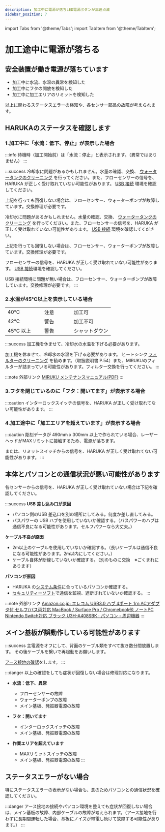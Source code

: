 ```yaml
---
description: 加工中に電源が落ちLED電源ボタンが高速点滅
sidebar_position: 7
---
```


import Tabs from '@theme/Tabs';
import TabItem from '@theme/TabItem';

# 加工途中に電源が落ちる

## **安全装置が働き電源が落ちています**

* 加工中に水流、水温の異常を検知した
* 加工中にフタの開放を検知した
* 加工中に加工エリアのリミットを検知した

以上に関わるステータスエラーの検知や、各センサー部品の故障が考えられます。

## HARUKAのステータスを確認します

### **1.加工中に「水流：低下、停止」が表示した場合**

:::info
待機時（加工開始前）は「水流：停止」と表示されます。（異常ではありません）
:::

:::success
<Tabs>
<TabItem value="HAJIME" label="HAJIME">
冷却水に問題があるかもしれません。水量の確認、交換、
<a href="/docs/process/notoraburu-1/garanai/gattekara15guraidechiru">ウォータータンクのクリーニング</a>
を行ってください。また、フローセンサーの信号を、HARUKA が正しく受け取れていない可能性があります。
<a href="/docs/soft/harukanomkugarishitsuitarietarisuruusbnogarishiru">USB 接続</a>
環境を確認してください。

上記を行っても回復しない場合は、フローセンサー、ウォーターポンプが故障しています。交換修理が必要です。
</TabItem>

<TabItem value="HAJIME CL1" label="HAJIME CL1">
冷却水に問題があるかもしれません。水量の確認、交換、
<a href="/docs/process/notoraburu-1/garanai/gattekara15guraidechiru">ウォータータンクのクリーニング</a>
を行ってください。また、フローセンサーの信号を、HARUKA が正しく受け取れていない可能性があります。
<a href="/docs/soft/harukanomkugarishitsuitarietarisuruusbnogarishiru">USB 接続</a>
環境を確認してください。

上記を行っても回復しない場合は、フローセンサー、ウォーターポンプが故障しています。交換修理が必要です。
</TabItem>

<TabItem value="HAJIME CL1 PLUS" label="HAJIME CL1 PLUS">
フローセンサーの信号を、HARUKA が正しく受け取れていない可能性があります。
<a href="/docs/soft/harukanomkugarishitsuitarietarisuruusbnogarishiru">USB 接続</a>環境を確認してください。

USB 接続環境に問題が無い場合は、フローセンサー、ウォーターポンプが故障しています。交換修理が必要です。
</TabItem>
</Tabs>
:::

### **2.水温が45℃以上を表示している場合**

|         |       |         |
| ------- | ----- | ------- |
| 40℃　　　　 | 注意　　　 | 加工可     |
| 42℃     | 警告    | 加工不可    |
| 45℃ 以上  | 警告    | シャットダウン |

:::success
<Tabs>
<TabItem value="HAJIME" label="HAJIME">
加工機を休ませて、冷却水の水温を下げる必要があります。
</TabItem>

<TabItem value="HAJIME CL1" label="HAJIME CL1">
加工機を休ませて、冷却水の水温を下げる必要があります。
</TabItem>

<TabItem value="HAJIME CL1 PLUS" label="HAJIME CL1 PLUS">
ヒートシンク
<a href="/docs/process/notoraburu/shinai">フィルターのクリーニング</a>
を勧めます。（取扱説明書 P.54）また、MIRUKUのフィルターが詰まっている可能性があります。フィルター交換を行ってください。
</TabItem>
</Tabs>
:::

:::note 外部リンク
[MIRUKU メンテナンスマニュアル(PDF)](https://www.oh-laser.com/files/miruku_maintenance.pdf) 
:::

### **3.フタを閉じているのに「フタ：開いてます」が表示する場合**

:::caution
インターロックスイッチの信号を、HARUKA が正しく受け取れてない可能性があります。
:::

### **4.加工途中に「加工エリアを超えています」が表示する場合**

:::caution
彫刻データが 490mm x 300mm 以上で作られている場合、レーザーヘッドがMAXリミットに接触するため、電源が落ちます。

または、リミットスイッチからの信号を、HARUKA が正しく受け取れてない可能性があります。
:::

## 本体とパソコンとの通信状況が悪い可能性があります

各センサーからの信号を、HARUKA が正しく受け取れていない場合は下記を確認してください。

:::success
**USB 差し込み口が原因**

* パソコン側のUSB 差込口を別の場所にしてみる。何度か差し直してみる。
* バスパワーの USB ハブを使用していないか確認する。（バスパワーのハブは通信不良になる可能性があります。セルフパワーなら大丈夫。）

**ケーブル不良が原因**

* 2m以上のケーブルを使用していないか確認する。（長いケーブルは通信不良になる可能性があります。2m以内にしてください。）
* ケーブル自体が断線していないか確認する。（別のものに交換　※ごくまれにあります）

**パソコンが原因**

* HARUKA の[システム条件](/docs/basic/pc_spec)に合っているパソコンか確認する。
* [セキュリティーソフト](/docs/soft/harukaganishinai/sekyuritsofutono)で通信を監視、遮断されていないか確認する。
:::

:::note 外部リンク
[Amazon.co.jp: エレコム USB3.0 ハブ 4ポート 1ｍ ACアダプタ付 セルフ/バス両対応 MacBook / Surface Pro / Chromebook他 ノートPC Nintendo Switch対応 ブラック U3H-A408SBK : パソコン・周辺機器](https://www.amazon.co.jp/dp/B00KKJJCXC/?coliid=I9R7OGQUCPEL4&colid=2P27YP4M43BSD&psc=1) 
:::

## メイン基板が誤動作している可能性があります

:::success
主電源をオフにして、背面のケーブル類をすべて抜き数分間放置します。 その後ケーブルを繋いで再起動をお願いします。

[アース接地の確認](/docs/basic/earth)をします。
:::

:::danger
以上の確認をしても症状が回復しない場合は修理対応になります。

*   **水流：低下、異常**

    * フローセンサーの故障
    * ウォーターポンプの故障
    * メイン基板、発振器電源の故障


*   **フタ：開いてます**

    * インターロックスイッチの故障
    * メイン基板、発振器電源の故障


* **作業エリアを超えています**
  * MAXリミットスイッチの故障
  * メイン基板、発振器電源の故障
:::

## ステータスエラーがない場合

特にステータスエラーの表示がない場合も、念のためパソコンとの通信状況を確認してください。

:::danger
アース接地の接続やパソコン環境を整えても症状が回復しない場合は、メイン基板の故障、内部ケーブルの故障が考えられます。（アース接地を行わずに長期間運転した場合、基板にノイズが帯電し続けて故障する可能性があります。）
:::
